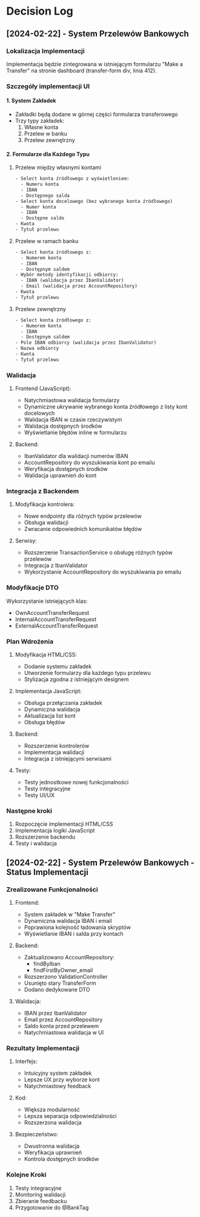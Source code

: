# Decision Log

## [2024-02-22] - System Przelewów Bankowych

### Lokalizacja Implementacji
Implementacja będzie zintegrowana w istniejącym formularzu "Make a Transfer" na stronie dashboard (transfer-form div, linia 412).

### Szczegóły implementacji UI

#### 1. System Zakładek
- Zakładki będą dodane w górnej części formularza transferowego
- Trzy typy zakładek:
  1. Własne konta
  2. Przelew w banku
  3. Przelew zewnętrzny

#### 2. Formularze dla Każdego Typu
1. Przelew między własnymi kontami
   ```html
   - Select konta źródłowego z wyświetleniem:
     - Numeru konta
     - IBAN
     - Dostępnego salda
   - Select konta docelowego (bez wybranego konta źródłowego)
     - Numer konta
     - IBAN
     - Dostępne saldo
   - Kwota
   - Tytuł przelewu
   ```

2. Przelew w ramach banku
   ```html
   - Select konta źródłowego z:
     - Numerem konta
     - IBAN
     - Dostępnym saldem
   - Wybór metody identyfikacji odbiorcy:
     - IBAN (walidacja przez IbanValidator)
     - Email (walidacja przez AccountRepository)
   - Kwota
   - Tytuł przelewu
   ```

3. Przelew zewnętrzny
   ```html
   - Select konta źródłowego z:
     - Numerem konta
     - IBAN
     - Dostępnym saldem
   - Pole IBAN odbiorcy (walidacja przez IbanValidator)
   - Nazwa odbiorcy
   - Kwota
   - Tytuł przelewu
   ```

### Walidacja
1. Frontend (JavaScript):
   - Natychmiastowa walidacja formularzy
   - Dynamiczne ukrywanie wybranego konta źródłowego z listy kont docelowych
   - Walidacja IBAN w czasie rzeczywistym
   - Walidacja dostępnych środków
   - Wyświetlanie błędów inline w formularzu

2. Backend:
   - IbanValidator dla walidacji numerów IBAN
   - AccountRepository do wyszukiwania kont po emailu
   - Weryfikacja dostępnych środków
   - Walidacja uprawnień do kont

### Integracja z Backendem
1. Modyfikacja kontrolera:
   - Nowe endpointy dla różnych typów przelewów
   - Obsługa walidacji
   - Zwracanie odpowiednich komunikatów błędów

2. Serwisy:
   - Rozszerzenie TransactionService o obsługę różnych typów przelewów
   - Integracja z IbanValidator
   - Wykorzystanie AccountRepository do wyszukiwania po emailu

### Modyfikacje DTO
Wykorzystanie istniejących klas:
- OwnAccountTransferRequest
- InternalAccountTransferRequest
- ExternalAccountTransferRequest

### Plan Wdrożenia
1. Modyfikacja HTML/CSS:
   - Dodanie systemu zakładek
   - Utworzenie formularzy dla każdego typu przelewu
   - Stylizacja zgodna z istniejącym designem

2. Implementacja JavaScript:
   - Obsługa przełączania zakładek
   - Dynamiczna walidacja
   - Aktualizacja list kont
   - Obsługa błędów

3. Backend:
   - Rozszerzenie kontrolerów
   - Implementacja walidacji
   - Integracja z istniejącymi serwisami

4. Testy:
   - Testy jednostkowe nowej funkcjonalności
   - Testy integracyjne
   - Testy UI/UX

### Następne kroki
1. Rozpoczęcie implementacji HTML/CSS
2. Implementacja logiki JavaScript
3. Rozszerzenie backendu
4. Testy i walidacja

## [2024-02-22] - System Przelewów Bankowych - Status Implementacji

### Zrealizowane Funkcjonalności
1. Frontend:
   - System zakładek w "Make Transfer"
   - Dynamiczna walidacja IBAN i email
   - Poprawiona kolejność ładowania skryptów
   - Wyświetlanie IBAN i salda przy kontach

2. Backend:
   - Zaktualizowano AccountRepository:
     * findByIban
     * findFirstByOwner_email
   - Rozszerzono ValidationController
   - Usunięto stary TransferForm
   - Dodano dedykowane DTO

3. Walidacja:
   - IBAN przez IbanValidator
   - Email przez AccountRepository
   - Saldo konta przed przelewem
   - Natychmiastowa walidacja w UI

### Rezultaty Implementacji
1. Interfejs:
   - Intuicyjny system zakładek
   - Lepsze UX przy wyborze kont
   - Natychmiastowy feedback

2. Kod:
   - Większa modularność
   - Lepsza separacja odpowiedzialności
   - Rozszerzona walidacja

3. Bezpieczeństwo:
   - Dwustronna walidacja
   - Weryfikacja uprawnień
   - Kontrola dostępnych środków

### Kolejne Kroki
1. Testy integracyjne
2. Monitoring walidacji
3. Zbieranie feedbacku
4. Przygotowanie do @BankTag